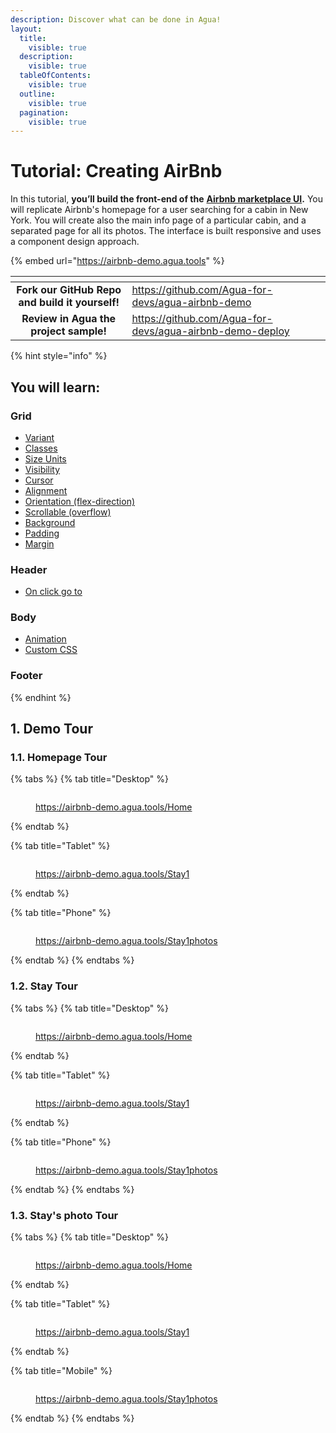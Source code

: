 ```yaml
---
description: Discover what can be done in Agua!
layout:
  title:
    visible: true
  description:
    visible: true
  tableOfContents:
    visible: true
  outline:
    visible: true
  pagination:
    visible: true
---
```


# Tutorial: Creating AirBnb

In this tutorial, **you’ll build the front-end of the** [**Airbnb marketplace UI**](https://www.airbnb.com/)**.**  You will replicate Airbnb's homepage for a user searching for a cabin in New York. You will create also the main info page of a particular cabin, and a separated page for all its photos. The interface is built responsive and uses a component design approach.&#x20;

{% embed url="https://airbnb-demo.agua.tools" %}

<table data-card-size="large" data-view="cards"><thead><tr><th align="center"></th><th data-hidden data-card-target data-type="content-ref"></th></tr></thead><tbody><tr><td align="center"><strong>Fork our GitHub Repo and build it yourself!</strong></td><td><a href="https://github.com/Agua-for-devs/agua-airbnb-demo">https://github.com/Agua-for-devs/agua-airbnb-demo</a></td></tr><tr><td align="center"><strong>Review in Agua the project sample!</strong></td><td><a href="https://github.com/Agua-for-devs/agua-airbnb-demo-deploy">https://github.com/Agua-for-devs/agua-airbnb-demo-deploy</a></td></tr></tbody></table>



{% hint style="info" %}
## You will learn:



### Grid

* [Variant](../../references/ui-editor/properties-panels/basic-properties/style.md#variant)
* [Classes](../../references/ui-editor/properties-panels/basic-properties/style.md#classes)
* [Size Units](../../references/ui-editor/properties-panels/basic-properties/style.md#size-units)
* [Visibility](../../references/ui-editor/properties-panels/basic-properties/style.md#visibility)
* [Cursor](../../references/ui-editor/properties-panels/basic-properties/style.md#cursor)
* [Alignment](../../references/ui-editor/properties-panels/basic-properties/style.md#alignment)
* [Orientation (flex-direction)](../../references/ui-editor/properties-panels/basic-properties/style.md#orientation-flex-direction)
* [Scrollable (overflow)](../../references/ui-editor/properties-panels/basic-properties/style.md#scrollable-overflow)
* [Background](../../references/ui-editor/properties-panels/basic-properties/style.md#background)
* [Padding](../../references/ui-editor/properties-panels/basic-properties/style.md#padding)
* [Margin](../../references/ui-editor/properties-panels/basic-properties/style.md#margin)



### Header

* [On click go to](../../references/ui-editor/properties-panels/basic-properties/events.md#on-click-go-to)



### Body

* [Animation](../../references/ui-editor/properties-panels/basic-properties/css.md#animation)
* [Custom CSS](../../references/ui-editor/properties-panels/basic-properties/css.md#custom-css)



### Footer


{% endhint %}



## 1. Demo Tour



### 1.1. Homepage Tour

{% tabs %}
{% tab title="Desktop" %}
<figure><img src="../../.gitbook/assets/desktop_home_tour-min.gif" alt=""><figcaption><p><a href="https://airbnb-demo.agua.tools/Home">https://airbnb-demo.agua.tools/Home</a></p></figcaption></figure>
{% endtab %}

{% tab title="Tablet" %}
<figure><img src="../../.gitbook/assets/tablet_home_tour-min.gif" alt=""><figcaption><p><a href="https://airbnb-demo.agua.tools/Stay1">https://airbnb-demo.agua.tools/Stay1</a></p></figcaption></figure>
{% endtab %}

{% tab title="Phone" %}
<figure><img src="../../.gitbook/assets/mobile_home_tour-min.gif" alt=""><figcaption><p><a href="https://airbnb-demo.agua.tools/Stay1photos">https://airbnb-demo.agua.tools/Stay1photos</a></p></figcaption></figure>
{% endtab %}
{% endtabs %}



### 1.2. Stay Tour

{% tabs %}
{% tab title="Desktop" %}
<figure><img src="../../.gitbook/assets/desktop_stay_1_photos_tour-min.gif" alt=""><figcaption><p><a href="https://airbnb-demo.agua.tools/Home">https://airbnb-demo.agua.tools/Home</a></p></figcaption></figure>
{% endtab %}

{% tab title="Tablet" %}
<figure><img src="../../.gitbook/assets/tablet_stay_1_tour-min.gif" alt=""><figcaption><p><a href="https://airbnb-demo.agua.tools/Stay1">https://airbnb-demo.agua.tools/Stay1</a></p></figcaption></figure>
{% endtab %}

{% tab title="Phone" %}
<figure><img src="../../.gitbook/assets/mobile_stay_1_tour-min.gif" alt=""><figcaption><p><a href="https://airbnb-demo.agua.tools/Stay1photos">https://airbnb-demo.agua.tools/Stay1photos</a></p></figcaption></figure>
{% endtab %}
{% endtabs %}



### 1.3. Stay's photo Tour

{% tabs %}
{% tab title="Desktop" %}
<figure><img src="../../.gitbook/assets/desktop_stay_1_photos_tour-min.gif" alt=""><figcaption><p><a href="https://airbnb-demo.agua.tools/Home">https://airbnb-demo.agua.tools/Home</a></p></figcaption></figure>
{% endtab %}

{% tab title="Tablet" %}
<figure><img src="../../.gitbook/assets/tablet_stay_1_photos_tour-min.gif" alt=""><figcaption><p><a href="https://airbnb-demo.agua.tools/Stay1">https://airbnb-demo.agua.tools/Stay1</a></p></figcaption></figure>
{% endtab %}

{% tab title="Mobile" %}
<figure><img src="../../.gitbook/assets/mobile_stay_1_photos_tour-min.gif" alt=""><figcaption><p><a href="https://airbnb-demo.agua.tools/Stay1photos">https://airbnb-demo.agua.tools/Stay1photos</a></p></figcaption></figure>
{% endtab %}
{% endtabs %}

